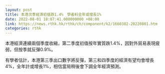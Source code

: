 ```yaml
---
layout: post
title: 本港次季經濟初值跌1.4%　學者料全年或增長1%
date: 2022-08-01 18:07:41.000000000 +08:00
link: https://news.rthk.hk/rthk/ch/component/k2/1660382-20220801.htm
categories: rthk
---
```


本港經濟連續兩個季度收縮，第二季度初值按年實質跌1.4%，因對外貿易表現疲弱，但按季就反彈0.9%。

有學者估計，本港第三季出口數字將反彈，第三和四季度的經濟有望均會增長4%，全年計或增長1%，相信當局稍後會下調全年經濟預測。
